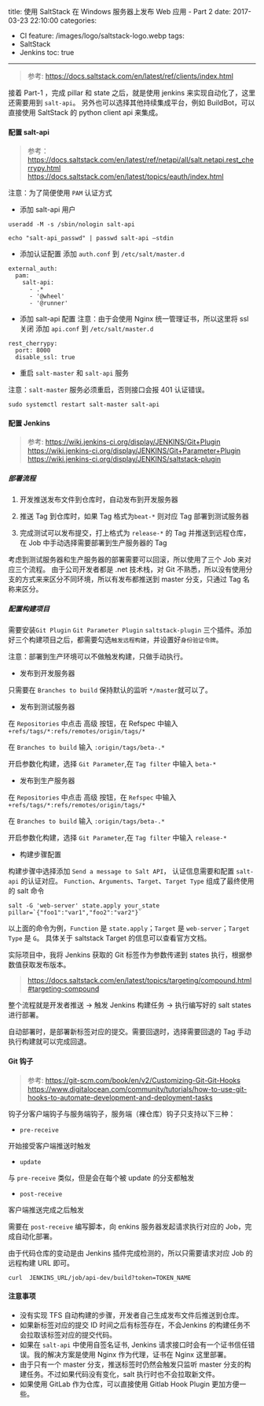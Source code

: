title: 使用 SaltStack 在 Windows 服务器上发布 Web 应用 - Part 2
date: 2017-03-23 22:10:00
categories:
  - CI
feature: /images/logo/saltstack-logo.webp
tags:
  - SaltStack
  - Jenkins
toc: true
---

> 参考: https://docs.saltstack.com/en/latest/ref/clients/index.html

接着 Part-1 ，完成 pillar 和 state 之后，就是使用 jenkins 来实现自动化了，这里还需要用到 `salt-api`。
另外也可以选择其他持续集成平台，例如 BuildBot，可以直接使用 SaltStack 的 python client api 来集成。

<!-- more -->

#### 配置 salt-api

> 参考：
> https://docs.saltstack.com/en/latest/ref/netapi/all/salt.netapi.rest_cherrypy.html
> https://docs.saltstack.com/en/latest/topics/eauth/index.html

注意：为了简便使用 `PAM` 认证方式

* 添加 salt-api 用户
```
useradd -M -s /sbin/nologin salt-api

echo "salt-api_passwd" | passwd salt-api —stdin
```

* 添加认证配置
添加 `auth.conf` 到 `/etc/salt/master.d`
```
external_auth:
  pam:
    salt-api:
      - .*
      - '@wheel'
      - '@runner'
```

* 添加 salt-api 配置
注意：由于会使用 Nginx 统一管理证书，所以这里将 ssl 关闭
添加 `api.conf` 到 `/etc/salt/master.d`
```
rest_cherrypy:
  port: 8000
  disable_ssl: true
```

* 重启 `salt-master` 和 `salt-api` 服务

注意：`salt-master` 服务必须重启，否则接口会报 401 认证错误。
```
sudo systemctl restart salt-master salt-api
```

#### 配置 Jenkins
> 参考:
> https://wiki.jenkins-ci.org/display/JENKINS/Git+Plugin
> https://wiki.jenkins-ci.org/display/JENKINS/Git+Parameter+Plugin
> https://wiki.jenkins-ci.org/display/JENKINS/saltstack-plugin

##### 部署流程

1. 开发推送发布文件到仓库时，自动发布到开发服务器

1. 推送 Tag 到仓库时，如果 Tag 格式为`beat-*` 则对应 Tag 部署到测试服务器

1. 完成测试可以发布提交，打上格式为 `release-*` 的 Tag 并推送到远程仓库，在 Job 中手动选择需要部署到生产服务器的 Tag

考虑到测试服务器和生产服务器的部署需要可以回滚，所以使用了三个 Job 来对应三个流程。
由于公司开发者都是 .net 技术栈，对 Git 不熟悉，所以没有使用分支的方式来来区分不同环境，所以有发布都推送到 master 分支，只通过 Tag 名称来区分。

##### 配置构建项目

需要安装`Git Plugin` `Git Parameter Plugin` `saltstack-plugin` 三个插件。添加好三个构建项目之后，都需要勾选`触发远程构建`，并设置好`身份验证令牌`。

注意：部署到生产环境可以不做触发构建，只做手动执行。

* 发布到开发服务器

只需要在 `Branches to build` 保持默认的监听 `*/master`就可以了。

* 发布到测试服务器

在 `Repositories` 中点击 高级 按钮，在 Refspec 中输入 `+refs/tags/*:refs/remotes/origin/tags/*`

在 `Branches to build` 输入 `:origin/tags/beta-.*`

开启参数化构建，选择 `Git Parameter`,在 `Tag filter` 中输入 `beta-*`

* 发布到生产服务器

在 `Repositories` 中点击 高级 按钮，在 `Refspec` 中输入 `+refs/tags/*:refs/remotes/origin/tags/*`

在 `Branches to build` 输入 `:origin/tags/beta-.*`

开启参数化构建，选择 `Git Parameter`,在 `Tag filter` 中输入 `release-*`

* 构建步骤配置

构建步骤中选择添加 `Send a message to Salt API`， 认证信息需要和配置 `salt-api` 的认证对应。
`Function`、`Arguments`、`Target`、`Target Type` 组成了最终使用的 salt 命令

```
salt -G 'web-server' state.apply your_state pillar=`{"foo1":"var1","foo2":"var2"}`
```

以上面的命令为例，`Function` 是 `state.apply`；`Target` 是 `web-server`；`Target Type` 是 `G`。
具体关于 saltstack Target 的信息可以查看官方文档。

实际项目中，我将 Jenkins 获取的 Git 标签作为参数传递到 states 执行，根据参数值获取发布版本。

> https://docs.saltstack.com/en/latest/topics/targeting/compound.html#targeting-compound

整个流程就是开发者推送 -> 触发 Jenkins 构建任务 -> 执行编写好的 salt states 进行部署。

自动部署时，是部署新标签对应的提交。需要回退时，选择需要回退的 Tag 手动执行构建就可以完成回退。

#### Git 钩子

> 参考:
> https://git-scm.com/book/en/v2/Customizing-Git-Git-Hooks
> https://www.digitalocean.com/community/tutorials/how-to-use-git-hooks-to-automate-development-and-deployment-tasks

钩子分客户端钩子与服务端钩子，服务端（裸仓库）钩子只支持以下三种：

* `pre-receive`

开始接受客户端推送时触发

* `update`

与 `pre-receive` 类似，但是会在每个被 update 的分支都触发

* `post-receive`

客户端推送完成之后触发

需要在 `post-receive` 编写脚本，向 enkins 服务器发起请求执行对应的 Job，完成自动化部署。

由于代码仓库的变动是由 Jenkins 插件完成检测的，所以只需要请求对应 Job 的远程构建 URL 即可。

```
curl  JENKINS_URL/job/api-dev/build?token=TOKEN_NAME
```

#### 注意事项

* 没有实现 TFS 自动构建的步骤，开发者自己生成发布文件后推送到仓库。
* 如果新标签对应的提交 ID 时间之后有标签存在，不会Jenkins 的构建任务不会拉取该标签对应的提交代码。
* 如果在 `salt-api` 中使用自签名证书, Jenkins 请求接口时会有一个证书信任错误。我的解决方案是使用 Nginx 作为代理，证书在 Nginx 这里部署。
* 由于只有一个 master 分支，推送标签时仍然会触发只监听 master 分支的构建任务。不过如果代码没有变化，salt 执行时也不会拉取新文件。
* 如果使用 GitLab 作为仓库，可以直接使用 Gitlab Hook Plugin 更加方便一些。